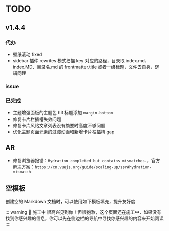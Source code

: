 # TODO

## v1.4.4

### 代办

- 壁纸滚动 fixed
- sidebar 插件 rewrites 模式扫描 key 对应的路径，目录取 index.md、index.MD、目录名.md 的 frontmatter.title 或者一级标题，文件去自身，逻辑同理

### issue

### 已完成

- 主题增强面板的主题色 h3 标题添加 `margin-bottom`
- 修复卡片栏插槽失效问题
- 修复卡片风格文章列表没有摘要时高度不够问题
- 优化主题页面元素的过渡动画和新增卡片栏插槽 gap

## AR

- 修复浏览器报错：`Hydration completed but contains mismatches.`，官方解决方案：`https://cn.vuejs.org/guide/scaling-up/ssr#hydration-mismatch`

## 空模板

创建空的 Markdown 文档时，可以使用如下模板填充，提升友好度

::: warning 🚧 施工中
很高兴见到你！但很抱歉，这个页面还在施工中，如果没有找到你感兴趣的信息，你可以先在侧边栏的导航中寻找你感兴趣的内容来开始阅读
::::
